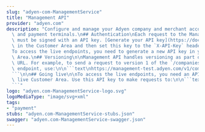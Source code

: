 ```yaml
---
slug: "adyen-com-ManagementService"
title: "Management API"
provider: "adyen.com"
description: "Configure and manage your Adyen company and merchant accounts, stores,\
  \ and payment terminals.\n## Authentication\nEach request to the Management API\
  \ must be signed with an API key. [Generate your API key](https://docs.adyen.com/development-resources/api-credentials#generate-api-key)\
  \ in the Customer Area and then set this key to the `X-API-Key` header value.\n\n\
  To access the live endpoints, you need to generate a new API key in your live Customer\
  \ Area.\n## Versioning\n\nManagement API handles versioning as part of the endpoint\
  \ URL. For example, to send a request to version 1 of the `/companies/{companyId}/webhooks`\
  \ endpoint, use:\n\n```text\nhttps://management-test.adyen.com/v1/companies/{companyId}/webhooks\n\
  ```\n\n## Going live\n\nTo access the live endpoints, you need an API key from your\
  \ live Customer Area. Use this API key to make requests to:\n\n```text\nhttps://management-live.adyen.com/v1\n\
  ```"
logo: "adyen.com-ManagementService-logo.svg"
logoMediaType: "image/svg+xml"
tags:
- "payment"
stubs: "adyen.com-ManagementService-stubs.json"
swagger: "adyen.com-ManagementService-swagger.json"
---
```

